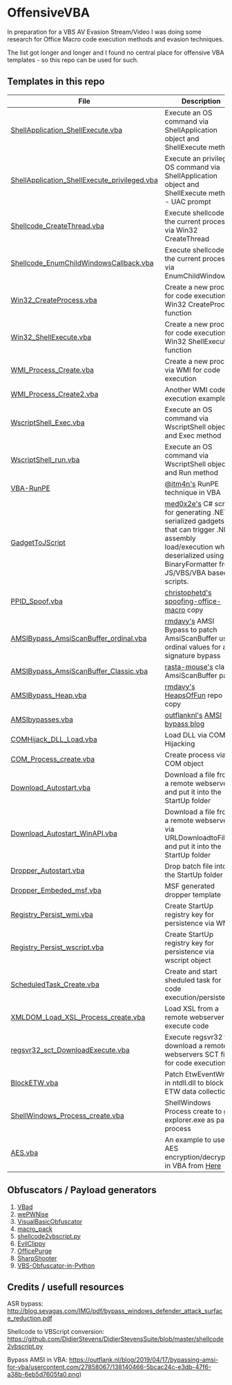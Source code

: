 # OffensiveVBA

In preparation for a VBS AV Evasion Stream/Video I was doing some research for Office Macro code execution methods and evasion techniques.

The list got longer and longer and I found no central place for offensive VBA templates - so this repo can be used for such.

## Templates in this repo

| File | Description |
| ---  | --- |
| [ShellApplication_ShellExecute.vba](../master/src/ShellApplication_ShellExecute.vba) | Execute an OS command via ShellApplication object and ShellExecute method |
| [ShellApplication_ShellExecute_privileged.vba](../master/src/ShellApplication_ShellExecute_privileged.vba) | Execute an privileged OS command via ShellApplication object and ShellExecute method - UAC prompt |
| [Shellcode_CreateThread.vba](../master/src/Shellcode_CreateThread.vba) | Execute shellcode in the current process via Win32 CreateThread |
| [Shellcode_EnumChildWindowsCallback.vba](../master/src/Shellcode_EnumChildWindowsCallback.vba) | Execute shellcode in the current process via EnumChildWindows |
| [Win32_CreateProcess.vba](../master/src/Win32_CreateProcess.vba) | Create a new process for code execution via Win32 CreateProcess function |
| [Win32_ShellExecute.vba](../master/src/Win32_ShellExecute.vba) | Create a new process for code execution via Win32 ShellExecute function |
| [WMI_Process_Create.vba](../master/src/WMI_Process_Create.vba) | Create a new process via WMI for code execution |
| [WMI_Process_Create2.vba](../master/src/WMI_Process_Create2.vba) | Another WMI code execution example |
| [WscriptShell_Exec.vba](../master/src/WscriptShell_Exec.vba) | Execute an OS command via WscriptShell object and Exec method |
| [WscriptShell_run.vba](../master/src/WscriptShell_run.vba) | Execute an OS command via WscriptShell object and Run method |
| [VBA-RunPE](../master/src/VBA-RunPE/) | [@itm4n's](https://twitter.com/itm4n) RunPE technique in VBA |
| [GadgetToJScript](../master/src/GadgetToJScript/) | [med0x2e's](https://github.com/med0x2e) C# script for generating .NET serialized gadgets that can trigger .NET assembly load/execution when deserialized using BinaryFormatter from JS/VBS/VBA based scripts.  |
| [PPID_Spoof.vba](../master/src/PPID_Spoof.vba) | [christophetd's](https://github.com/christophetd)  [spoofing-office-macro](https://github.com/christophetd/spoofing-office-macro) copy |
| [AMSIBypass_AmsiScanBuffer_ordinal.vba](../master/src/AMSIBypass_AmsiScanBuffer_ordinal.vba) | [rmdavy's](https://github.com/rmdavy) AMSI Bypass to patch AmsiScanBuffer using ordinal values for a signature bypass |
| [AMSIBypass_AmsiScanBuffer_Classic.vba](../master/src/AMSIBypass_AmsiScanBuffer_Classic.vba) | [rasta-mouse's](https://github.com/rasta-mouse) classic AmsiScanBuffer patch |
| [AMSIBypass_Heap.vba](../master/src/AMSIBypass_Heap.vba) | [rmdavy's](https://github.com/rmdavy) [HeapsOfFun](https://github.com/rmdavy/HeapsOfFun) repo copy  |
| [AMSIbypasses.vba](../master/src/AMSIbypasses.vba) | [outflanknl's](https://github.com/outflanknl) [AMSI bypass blog](https://outflank.nl/blog/2019/04/17/bypassing-amsi-for-vba/) |
| [COMHijack_DLL_Load.vba](../master/src/COMHijack_DLL_Load.vba) | Load DLL via COM Hijacking |
| [COM_Process_create.vba](../master/src/COM_Process_create.vba) | Create process via COM object |
| [Download_Autostart.vba](../master/src/Download_Autostart.vba) | Download a file from a remote webserver and put it into the StartUp folder |
| [Download_Autostart_WinAPI.vba](../master/src/Download_Autostart_WinAPI.vba) | Download a file from a remote webserver via URLDownloadtoFileA and put it into the StartUp folder |
| [Dropper_Autostart.vba](../master/src/Dropper_Autostart.vba) | Drop batch file into the StartUp folder |
| [Dropper_Embeded_msf.vba](../master/src/Dropper_Embeded_msf.vba) | MSF generated dropper template |
| [Registry_Persist_wmi.vba](../master/src/Registry_Persist_wmi.vba) | Create StartUp registry key for persistence via WMI |
| [Registry_Persist_wscript.vba](../master/src/Registry_Persist_wscript.vba) | Create StartUp registry key for persistence via wscript object |
| [ScheduledTask_Create.vba](../master/src/ScheduledTask_Create.vba) | Create and start sheduled task for code execution/persistence |
| [XMLDOM_Load_XSL_Process_create.vba](../master/src/XMLDOM_Load_XSL_Process_create.vba) | Load XSL from a remote webserver to execute code |
| [regsvr32_sct_DownloadExecute.vba](../master/src/regsvr32_sct_DownloadExecute.vba) | Execute regsvr32 to download a remote webservers SCT file for code execution |
| [BlockETW.vba](../master/src/BlockETW.vba) | Patch EtwEventWrite in ntdll.dll to block ETW data collection |
| [ShellWindows_Process_create.vba](../master/src/ShellWindows_Process_create.vba) | ShellWindows Process create to get explorer.exe as parent process |
| [AES.vba](../master/src/AES.vba) | An example to use AES encryption/decryption in VBA from [Here](https://github.com/susam/aes.vbs/blob/a0cb5f9ffbd90b435622f5cfdb84264e1a319bf2/aes.vbs) |



## Obfuscators / Payload generators

1) [VBad](https://github.com/Pepitoh/VBad)
2) [wePWNise](https://github.com/FSecureLABS/wePWNise)
3) [VisualBasicObfuscator](https://github.com/mgeeky/VisualBasicObfuscator/tree/master)
4) [macro_pack](https://github.com/sevagas/macro_pack)
5) [shellcode2vbscript.py](https://github.com/DidierStevens/DidierStevensSuite/blob/master/shellcode2vbscript.py)
6) [EvilClippy](https://github.com/outflanknl/EvilClippy)
7) [OfficePurge](https://github.com/mandiant/OfficePurge)
8) [SharpShooter](https://github.com/mdsecactivebreach/SharpShooter)
9) [VBS-Obfuscator-in-Python](https://github.com/kkar/VBS-Obfuscator-in-Python)

## Credits / usefull resources

ASR bypass:
http://blog.sevagas.com/IMG/pdf/bypass_windows_defender_attack_surface_reduction.pdf

Shellcode to VBScript conversion:
https://github.com/DidierStevens/DidierStevensSuite/blob/master/shellcode2vbscript.py

Bypass AMSI in VBA:
https://outflank.nl/blog/2019/04/17/bypassing-amsi-for-vba/usercontent.com/27858067/138140466-5bcac24c-e3db-47f6-a38b-6eb5d7605fa0.png)





